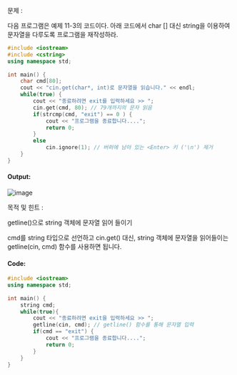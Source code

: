 문제 :

다음 프로그램은 예제 11-3의 코드이다. 아래 코드에서 char [] 대신 string을 이용하여 문자열을 다루도록 프로그램을 재작성하라.

```cpp
#include <iostream>
#include <cstring>
using namespace std;
 
int main() {
    char cmd[80];
    cout << "cin.get(char*, int)로 문자열을 읽습니다." << endl;
    while(true) {
        cout << "종료하려면 exit를 입력하세요 >> ";
        cin.get(cmd, 80); // 79개까지의 문자 읽음
        if(strcmp(cmd, "exit") == 0 ) {
            cout << "프로그램을 종료합니다....";
            return 0;
        }
        else
            cin.ignore(1); // 버퍼에 남아 있는 <Enter> 키 ('\n') 제거
    }
}
```

#### Output:
![image](https://img1.daumcdn.net/thumb/R1280x0/?scode=mtistory2&fname=https%3A%2F%2Fk.kakaocdn.net%2Fdn%2FNwHse%2FbtqC1HvOZhk%2FQPiypUCHoRhMtblFkSrY9k%2Fimg.png)

목적 및 힌트 :

getline()으로 string 객체에 문자열 읽어 들이기

cmd를 string 타입으로 선언하고 cin.get() 대신, string 객체에 문자열을 읽어들이는 getline(cin, cmd) 함수를 사용하면 됩니다.

#### Code:
```cpp
#include <iostream>
using namespace std;
 
int main() {
    string cmd;
    while(true){
        cout << "종료하려면 exit을 입력하세요 >> ";
        getline(cin, cmd); // getline() 함수를 통해 문자열 입력
        if(cmd == "exit") {
            cout << "프로그램을 종료합니다....";
            return 0; 
        }
    }
}
```
